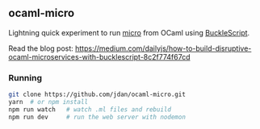 ## ocaml-micro

Lightning quick experiment to run [micro](https://github.com/zeit/micro) from OCaml using [BuckleScript](https://github.com/BuckleScript/bucklescript).

Read the blog post: https://medium.com/dailyjs/how-to-build-disruptive-ocaml-microservices-with-bucklescript-8c2f774f67cd

### Running

```sh
git clone https://github.com/jdan/ocaml-micro.git
yarn  # or npm install
npm run watch   # watch .ml files and rebuild
npm run dev     # run the web server with nodemon
```
